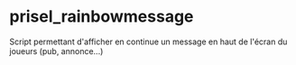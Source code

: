 # prisel_rainbowmessage
Script permettant d'afficher en continue un message en haut de l'écran du joueurs (pub, annonce...)
